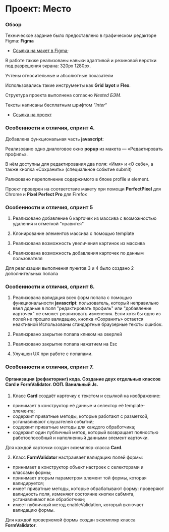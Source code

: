 # Проект: Место

### Обзор

Техническое задание было предоставлено в графическом редакторе Figma:
**Figma**

- [Ссылка на макет в Figma](https://www.figma.com/file/2cn9N9jSkmxD84oJik7xL7/JavaScript.-Sprint-4?node-id=0%3A1);

В работе также реализованы навыки адаптивой и резиновой верстки под разрешения экрана: 320px 1280px.

Учтены относительные и абсолютные показатели

Использовались такие инструменты как **Grid layot** и **Flex**.

Структура проекта выполнена согласно _Nested БЭМ_.

Тексты написаны бесплатным шрифтом _”Inter“_

- [Ссылка на проект](https://krylatka2022.github.io/mesto/)

### Особенности и отличия, спринт 4.

Добавлена функциональная часть **javascript**:

Реализовано одно диалоговое окно **popup** из макета — «Редактировать профиль».

В нём доступны для редактирования два поля: «Имя» и «О себе», а также кнопка «Сохранить» (специальное событие submit)

Рализовано переполнение содержимого в блоке profile и element.

Проект проверен на соответствие макету при помощи **PerfectPixel** для Chrome и **Pixel Perfect Pro** для Firefox

### Особенности и отличия, спринт 5

1. Реализовано добавление 6 карточек из массива с возможностью удаления и отметкой "нравится"

2. Клонирование элементов массива с помощью template

3. Реализована возможность увеличения картинок из массива

4. Реализована возможность добавления карточек по данным пользователя

Для реализации выполнения пунктов 3 и 4 было создано 2 дополнительных попапа

### Особенности и отличия, спринт 6.

1. Реализована валидация всех форм попапа с помощью функциональности **javascript**: пользователь, который неправильно ввел дданые в поля "редактировать профиль" или "добавление карточек" не сможет реализовать изменения. Если хотя бы одно из полей не прошло валидацию, кнопка «Сохранить» остается неактивной
   Использованы стандартные браузерные тексты ошибок.

2. Реализрвано закрытие попапа кликом на оверлей

3. Реализовано закрытие попапа нажатием на Esc

4. Улучшен UX при работе с попапами.

### Особенности и отличия, спринт 7.

#### Организация (рефакторинг) кода. Создание двух отдельных классов **Card** и **FormValidator**. ООП. Ванильный Js.

1. Kласс **Card** создаёт карточку с текстом и ссылкой на изображение:

- принимает в конструктор её данные и селектор её template-элемента;
- содержит приватные методы, которые работают с разметкой, устанавливают слушателей событий;
- содержит приватные методы для каждого обработчика;
- содержит один публичный метод, который возвращает полностью работоспособный и наполненный данными элемент карточки.

Для каждой карточки создан экземпляр класса **Card**.

2. Kласс **FormValidator** настраивает валидацию полей формы:

- принимает в конструктор объект настроек с селекторами и классами формы;
- принимает вторым параметром элемент той формы, которая валидируется;
- имеет приватные методы, которые обрабатывают форму: проверяют валидность поля, изменяют состояние кнопки сабмита, устанавливают все обработчики;
- имеет публичный метод enableValidation, который включает валидацию формы.

Для каждой проверяемой формы создан экземпляр класса **FormValidator**.
